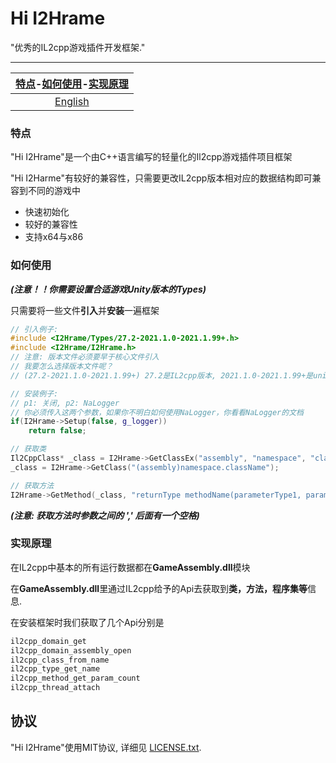 # Hi I2Hrame

"优秀的IL2cpp游戏插件开发框架."

------

| [特点](#特点)-[如何使用](#如何使用)-[实现原理](#实现原理) |
| :-------------------------------------------------------: |
|                  [English](README.EN.md)                  |



### 特点

"Hi I2Hrame"是一个由C++语言编写的轻量化的Il2cpp游戏插件项目框架

"Hi I2Harme"有较好的兼容性，只需要更改IL2cpp版本相对应的数据结构即可兼容到不同的游戏中

- 快速初始化
- 较好的兼容性
- 支持x64与x86

### 如何使用

***(注意！！你需要设置合适游戏Unity版本的Types)***

只需要将一些文件**引入**并**安装**一遍框架

```cpp
// 引入例子:
#include <I2Hrame/Types/27.2-2021.1.0-2021.1.99+.h>
#include <I2Hrame/I2Hrame.h>
// 注意: 版本文件必须要早于核心文件引入
// 我要怎么选择版本文件呢？
// (27.2-2021.1.0-2021.1.99+) 27.2是IL2cpp版本, 2021.1.0-2021.1.99+是unity版本
```

```cpp
// 安装例子:
// p1: 关闭, p2: NaLogger
// 你必须传入这两个参数，如果你不明白如何使用NaLogger，你看看NaLogger的文档
if(I2Hrame->Setup(false, g_logger))
    return false;
```

```cpp
// 获取类
Il2CppClass* _class = I2Hrame->GetClassEx("assembly", "namespace", "className");
_class = I2Hrame->GetClass("(assembly)namespace.className");

// 获取方法
I2Hrame->GetMethod(_class, "returnType methodName(parameterType1, parameterType2)");
```

***(注意: 获取方法时参数之间的 ',' 后面有一个空格)***

### 实现原理

在IL2cpp中基本的所有运行数据都在**GameAssembly.dll**模块

在**GameAssembly.dll**里通过IL2cpp给予的Api去获取到**类，方法，程序集等**信息.

在安装框架时我们获取了几个Api分别是

```cpp
il2cpp_domain_get
il2cpp_domain_assembly_open
il2cpp_class_from_name
il2cpp_type_get_name
il2cpp_method_get_param_count
il2cpp_thread_attach
```

协议
-------

"Hi I2Hrame"使用MIT协议, 详细见 [LICENSE.txt](https://github.com/MidTerm-CN/I2Hrame/blob/main/LICENSE.txt).
